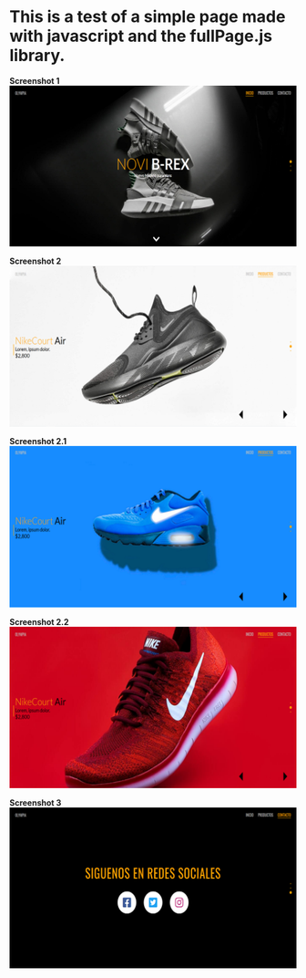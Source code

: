 # This is a test of a simple page made with javascript and the fullPage.js library.

**Screenshot 1**
![screenshot1](screenshot1.png)

**Screenshot 2**
![screenshot2](screenshot2.png)

**Screenshot 2.1**
![screenshot2-1](screenshot2-1.png)

**Screenshot 2.2**
![screenshot2-2](screenshot2-2.png)

**Screenshot 3**
![screenshot3](screenshot3.png)